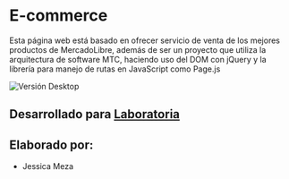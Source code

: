 # E-commerce

Esta página web está basado en ofrecer servicio de venta de los mejores productos de MercadoLibre, además de ser un proyecto que utiliza la arquitectura de software MTC, haciendo uso del DOM con jQuery y la librería para manejo de rutas en JavaScript como Page.js

![Versión Desktop](https://preview.ibb.co/bucn9n/Captura.png)

## Desarrollado para [Laboratoria](http://www.laboratoria.la/)

## Elaborado por:

* Jessica Meza



